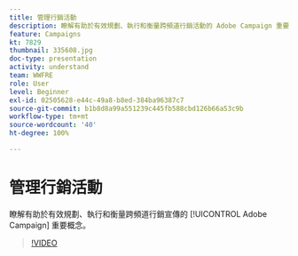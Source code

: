 ```yaml
---
title: 管理行銷活動
description: 瞭解有助於有效規劃、執行和衡量跨頻道行銷活動的 Adobe Campaign 重要概念。
feature: Campaigns
kt: 7829
thumbnail: 335608.jpg
doc-type: presentation
activity: understand
team: WWFRE
role: User
level: Beginner
exl-id: 02505628-e44c-49a8-b8ed-384ba96387c7
source-git-commit: b1b8d8a99a551239c445fb588cbd126b66a53c9b
workflow-type: tm+mt
source-wordcount: '40'
ht-degree: 100%

---
```


# 管理行銷活動

瞭解有助於有效規劃、執行和衡量跨頻道行銷宣傳的 [!UICONTROL Adobe Campaign] 重要概念。

>[!VIDEO](https://video.tv.adobe.com/v/335608?quality=12&learn=on)
